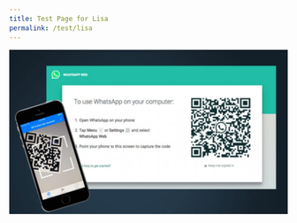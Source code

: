 ```yaml
---
title: Test Page for Lisa
permalink: /test/lisa
---
```


![test image for training](/images/test-image.jpg)
